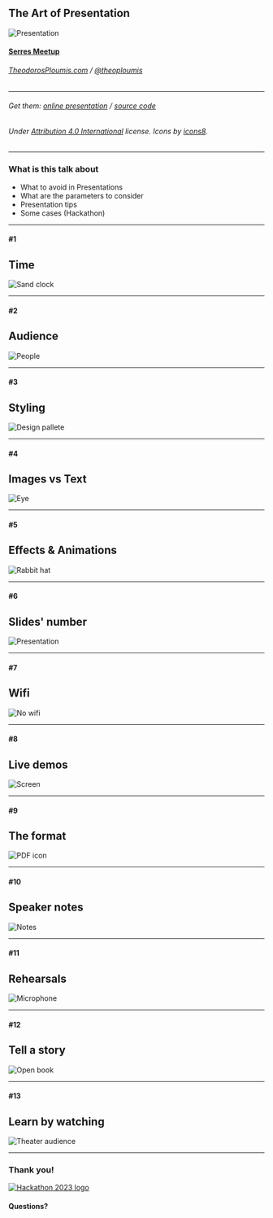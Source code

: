 
## The Art of Presentation

![Presentation](images/presentation.png)

#### [Serres Meetup](https://www.meetup.com/Serrai-Software-Development-Meetup/)

###### [TheodorosPloumis.com](http://www.theodorosploumis.com/en) / [@theoploumis](http://twitter.com/theoploumis)
________________________

###### Get them: [online presentation](http://theodorosploumis.github.io/art-of-presentation) / [source code](https://github.com/theodorosploumis/art-of-presentation)

###### Under [Attribution 4.0 International](http://creativecommons.org/licenses/by/4.0/) license. Icons by [icons8](https://icons8.com).

---

### What is this talk about

- What to avoid in Presentations
- What are the parameters to consider
- Presentation tips
- Some cases (Hackathon)

---

#### #1
## Time

![Sand clock](images/clock.png)

---

#### #2
## Audience

![People](images/people.png)

---

#### #3
## Styling

![Design pallete](images/pallete.png)

---

#### #4
## Images vs Text

![Eye](images/eye.png)

---

#### #5
## Effects & Animations

![Rabbit hat](images/hat.png)

---

#### #6
## Slides' number

![Presentation](images/statistics.png)

---

#### #7
## Wifi

![No wifi](images/wifi.png)

---

#### #8
## Live demos

![Screen](images/play.png)

---

#### #9
## The format

![PDF icon](images/pdf.png)

---

#### #10
## Speaker notes

![Notes](images/notes.png)

---

#### #11
## Rehearsals

![Microphone](images/mic.png)

---

#### #12
## Tell a story

![Open book](images/book.png)

---

#### #13
## Learn by watching

![Theater audience](images/theater.png)

---

### Thank you!

[![Hackathon 2023 logo](http://hackathon.serrestech.gr/img/logo.png)](http://hackathon.serrestech.gr)

#### Questions?
